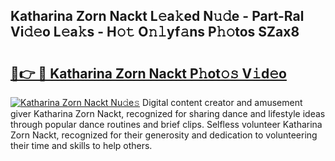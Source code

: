 ## Katharina Zorn Nackt L𝚎a𝚔ed N𝚞𝚍e - Part-Ral Vi𝚍𝚎o L𝚎a𝚔s - H𝚘𝚝 O𝚗𝚕yf𝚊ns P𝚑𝚘tos SZax8

# <h2><a href="http://kfesuz.oniu.top/?m=Katharina+Zorn+Nackt">🔗👉 🔴 Katharina Zorn Nackt P𝚑ot𝚘𝚜 V𝚒d𝚎o</a></h2>

[![Katharina Zorn Nackt Nu𝚍e𝚜](https://i.imgur.com/0qMVB7G.gif)](http://kfesuz.oniu.top/?m=Katharina+Zorn+Nackt)
Digital content creator and amusement giver Katharina Zorn Nackt, recognized for sharing dance and lifestyle ideas through popular dance routines and brief clips. Selfless volunteer Katharina Zorn Nackt, recognized for their generosity and dedication to volunteering their time and skills to help others.  
